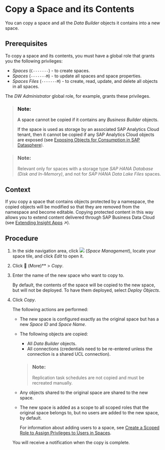 <!-- loio73068ac8e1934615b419d8c6c4095a9a -->

<link rel="stylesheet" type="text/css" href="../css/sap-icons.css"/>

# Copy a Space and its Contents

You can copy a space and all the *Data Builder* objects it contains into a new space.



<a name="loio73068ac8e1934615b419d8c6c4095a9a__prereq_okr_vnr_mdc"/>

## Prerequisites

To copy a space and its contents, you must have a global role that grants you the following privileges:

-   *Spaces* \(`C-------`\) - to create spaces.
-   *Spaces* \(`-------M`\) - to update all spaces and space properties.
-   *Spaces Files* \(`-------M`\) - to create, read, update, and delete all objects in all spaces.

The *DW Administrator* global role, for example, grants these privileges.

> ### Note:  
> A space cannot be copied if it contains any *Business Builder* objects.
> 
> If the space is used as storage by an associated SAP Analytics Cloud tenant, then it cannot be copied if any SAP Analytics Cloud objects are exposed \(see [Exposing Objects for Consumption in SAP Datasphere](https://help.sap.com/docs/SAP_ANALYTICS_CLOUD/fc70db459bea4083bb50c51c87ff9cf0/0bf207d4b49c4adeb70c36e023eecf9f.html)\).

> ### Note:  
> Relevant only for spaces with a storage type *SAP HANA Database \(Disk and In-Memory\)*, and not for *SAP HANA Data Lake Files* spaces.



## Context

If you copy a space that contains objects protected by a namespace, the copied objects will be modified so that they are removed from the namespace and become editable. Copying protected content in this way allows you to extend content delivered through SAP Business Data Cloud \(see [Extending Insight Apps](https://help.sap.com/viewer/9f36ca35bc6145e4acdef6b4d852d560/DEV_CURRENT/en-US/3c158685865d4b408938a148e828e21f.html "The data products installed via SAP Business Data Cloud as part of an insight app do not include any extensions defined in your source system. However, you can modify the data products to add any required custom fields, and adjust the delivered views and analytic models to consume them.") :arrow_upper_right:\).



<a name="loio73068ac8e1934615b419d8c6c4095a9a__steps_zjt_j44_ccc"/>

## Procedure

1.  In the side navigation area, click ![](../images/Space_Management_a868247.png) \(*Space Management*\), locate your space tile, and click *Edit* to open it.

2.  Click <span class="FPA-icons-V3"></span> \(More\)** \> *Copy*.

3.  Enter the name of the new space who want to copy to.

    By default, the contents of the space will be copied to the new space, but will not be deployed. To have them deployed, select *Deploy Objects*.

4.  Click *Copy*.

    The following actions are performed:

    -   The new space is configured exactly as the original space but has a new *Space ID* and *Space Name*.
    -   The following objects are copied:

        -   All *Data Builder* objects.
        -   All connections \(credentials need to be re-entered unless the connection is a shared UCL connection\).

        > ### Note:  
        > Replication task schedules are not copied and must be recreated manually.

    -   Any objects shared to the original space are shared to the new space.
    -   The new space is added as a scope to all scoped roles that the original space belongs to, but no users are added to the new space, by default.

        For information about adding users to a space, see [Create a Scoped Role to Assign Privileges to Users in Spaces](../Managing-Users-and-Roles/create-a-scoped-role-to-assign-privileges-to-users-in-spaces-b5c4e0b.md).


    You will receive a notification when the copy is complete.


